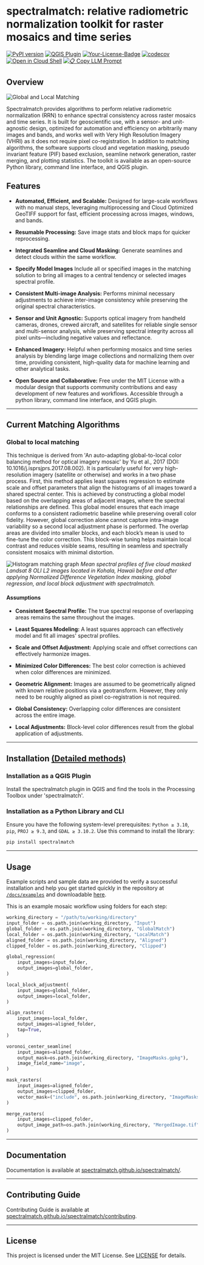 # spectralmatch: relative radiometric normalization toolkit for raster mosaics and time series

[![PyPI version](https://img.shields.io/pypi/v/spectralmatch.svg)](https://pypi.org/project/spectralmatch/)
[![QGIS Plugin](https://img.shields.io/badge/QGIS-Plugin-589632?logo=qgis)](https://plugins.qgis.org/plugins/spectralmatch_qgis/)
[![Your-License-Badge](https://img.shields.io/badge/License-MIT-green)](#)
[![codecov](https://codecov.io/gh/spectralmatch/spectralmatch/graph/badge.svg?token=03JTHNK76C)](https://codecov.io/gh/spectralmatch/spectralmatch)
[![Open in Cloud Shell](https://img.shields.io/badge/Launch-Google_Cloud_Shell-blue?logo=googlecloud)](https://ssh.cloud.google.com/cloudshell/editor?cloudshell_git_repo=https://github.com/spectralmatch/spectralmatch&cloudshell_working_dir=.)
[![📋 Copy LLM Prompt](https://img.shields.io/badge/📋_Copy-LLM_Prompt-brightgreen)](https://spectralmatch.github.io/spectralmatch/llm_prompt)

## Overview

![Global and Local Matching](./images/spectralmatch.png)

Spectralmatch provides algorithms to perform relative radiometric normalization (RRN) to enhance spectral consistency across raster mosaics and time series. It is built for geoscientific use, with a sensor- and unit-agnostic design, optimized for automation and efficiency on arbitrarily many images and bands, and works well with Very High Resolution Imagery (VHRI) as it does not require pixel co-registration. In addition to matching algorithms, the software supports cloud and vegetation masking, pseudo invariant feature (PIF) based exclusion, seamline network generation, raster merging, and plotting statistics. The toolkit is available as an open-source Python library, command line interface, and QGIS plugin.

## Features

- **Automated, Efficient, and Scalable:** Designed for large-scale workflows with no manual steps, leveraging multiprocessing and Cloud Optimized GeoTIFF support for fast, efficient processing across images, windows, and bands. 

- **Resumable Processing:** Save image stats and block maps for quicker reprocessing.

- **Integrated Seamline and Cloud Masking:** Generate seamlines and detect clouds within the same workflow.

- **Specify Model Images** Include all or specified images in the matching solution to bring all images to a central tendency or selected images spectral profile.

- **Consistent Multi-image Analysis:** Performs minimal necessary adjustments to achieve inter-image consistency while preserving the original spectral characteristics.

- **Sensor and Unit Agnostic:** Supports optical imagery from handheld cameras, drones, crewed aircraft, and satellites for reliable single sensor and multi-sensor analysis, while preserving spectral integrity across all pixel units—including negative values and reflectance.

- **Enhanced Imagery:** Helpful when performing mosaics and time series analysis by blending large image collections and normalizing them over time, providing consistent, high-quality data for machine learning and other analytical tasks.

- **Open Source and Collaborative:** Free under the MIT License with a modular design that supports community contributions and easy development of new features and workflows. Accessible through a python library, command line interface, and QGIS plugin.

---

## Current Matching Algorithms

### Global to local matching
This technique is derived from 'An auto-adapting global-to-local color balancing method for optical imagery mosaic' by Yu et al., 2017 (DOI: 10.1016/j.isprsjprs.2017.08.002). It is particularly useful for very high-resolution imagery (satellite or otherwise) and works in a two phase process.
First, this method applies least squares regression to estimate scale and offset parameters that align the histograms of all images toward a shared spectral center. This is achieved by constructing a global model based on the overlapping areas of adjacent images, where the spectral relationships are defined. This global model ensures that each image conforms to a consistent radiometric baseline while preserving overall color fidelity.
However, global correction alone cannot capture intra-image variability so a second local adjustment phase is performed. The overlap areas are divided into smaller blocks, and each block’s mean is used to fine-tune the color correction. This block-wise tuning helps maintain local contrast and reduces visible seams, resulting in seamless and spectrally consistent mosaics with minimal distortion.


![Histogram matching graph](./images/matching_histogram.png)
*Mean spectral profiles of five cloud masked Landsat 8 OLI L2 images located in Kohala, Hawaii before and after applying Normalized Difference Vegetation Index masking, global regression, and local block adjustment with spectralmatch.*

#### Assumptions

- **Consistent Spectral Profile:** The true spectral response of overlapping areas remains the same throughout the images.

- **Least Squares Modeling:** A least squares approach can effectively model and fit all images' spectral profiles.

- **Scale and Offset Adjustment:** Applying scale and offset corrections can effectively harmonize images.

- **Minimized Color Differences:** The best color correction is achieved when color differences are minimized.

- **Geometric Alignment:** Images are assumed to be geometrically aligned with known relative positions via a geotransform. However, they only need to be roughly aligned as pixel co-registration is not required.

- **Global Consistency:** Overlapping color differences are consistent across the entire image.

- **Local Adjustments:** Block-level color differences result from the global application of adjustments.

---
## Installation [(Detailed methods)](https://spectralmatch.github.io/spectralmatch/installation/)

### Installation as a QGIS Plugin
Install the spectralmatch plugin in QGIS and find the tools in the Processing Toolbox under 'spectralmatch'.

### Installation as a Python Library and CLI

Ensure you have the following system-level prerequisites: `Python ≥ 3.10`, `pip`, `PROJ ≥ 9.3`, and `GDAL ≥ 3.10.2`. Use this command to install the library:


```bash
pip install spectralmatch
```

---

## Usage

Example scripts and sample data are provided to verify a successful installation and help you get started quickly in the repository at [`/docs/examples`](https://github.com/spectralmatch/spectralmatch/blob/main/docs/examples/) and downloadable [here](https://download-directory.github.io/?url=https://github.com/spectralmatch/spectralmatch/tree/main/docs/examples&filename=spectralmatch_examples).

This is an example mosaic workflow using folders for each step:


```python
working_directory = "/path/to/working/directory"
input_folder = os.path.join(working_directory, "Input")
global_folder = os.path.join(working_directory, "GlobalMatch")
local_folder = os.path.join(working_directory, "LocalMatch")
aligned_folder = os.path.join(working_directory, "Aligned")
clipped_folder = os.path.join(working_directory, "Clipped")

global_regression(
    input_images=input_folder,
    output_images=global_folder,
)

local_block_adjustment(
    input_images=global_folder,
    output_images=local_folder,
)

align_rasters(
    input_images=local_folder,
    output_images=aligned_folder,
    tap=True,
)

voronoi_center_seamline(
    input_images=aligned_folder,
    output_mask=os.path.join(working_directory, "ImageMasks.gpkg"),
    image_field_name="image",
)

mask_rasters(
    input_images=aligned_folder,
    output_images=clipped_folder,
    vector_mask=("include", os.path.join(working_directory, "ImageMasks.gpkg"), "image"),
)

merge_rasters(
    input_images=clipped_folder,
    output_image_path=os.path.join(working_directory, "MergedImage.tif"),
)
```

---

## Documentation

Documentation is available at [spectralmatch.github.io/spectralmatch/](https://spectralmatch.github.io/spectralmatch/).

---
## Contributing Guide

Contributing Guide is available at [spectralmatch.github.io/spectralmatch/contributing](https://spectralmatch.github.io/spectralmatch/contributing/).

---

## License

This project is licensed under the MIT License. See [LICENSE](https://github.com/spectralmatch/spectralmatch/blob/main/LICENSE) for details.

